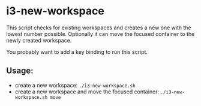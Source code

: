 # i3-new-workspace

This script checks for existing workspaces and creates a new one with the lowest number possible. Optionally it can move the focused container to the newly created workspace.

You probably want to add a key binding to run this script.

## Usage:
* create a new workspace: `./i3-new-workspace.sh`
* create a new workspace and move the focused container: `./i3-new-workspace.sh move`
